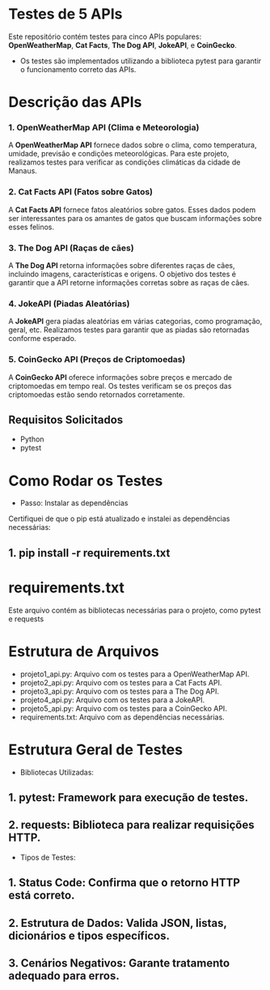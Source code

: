 # Testes de 5 APIs

Este repositório contém testes para cinco APIs populares: **OpenWeatherMap**, 
**Cat Facts**, **The Dog API**, **JokeAPI**, e **CoinGecko**. 
- Os testes são implementados utilizando a biblioteca pytest 
para garantir o funcionamento correto das APIs.

# Descrição das APIs

### 1. OpenWeatherMap API (Clima e Meteorologia)
A **OpenWeatherMap API** fornece dados sobre o clima, como temperatura,
 umidade, previsão e condições meteorológicas. Para este projeto, realizamos
  testes para verificar as condições climáticas da cidade de Manaus.

### 2. Cat Facts API (Fatos sobre Gatos)
A **Cat Facts API** fornece fatos aleatórios sobre gatos. Esses dados podem ser 
interessantes para os amantes de gatos que buscam informações sobre esses felinos.

### 3. The Dog API (Raças de cães)
A **The Dog API** retorna informações sobre diferentes raças de cães, incluindo imagens, 
características e origens. O objetivo dos testes é garantir que a API retorne informações
 corretas sobre as raças de cães.

### 4. JokeAPI (Piadas Aleatórias)
A **JokeAPI** gera piadas aleatórias em várias categorias, como programação, geral, etc.
 Realizamos testes para garantir que as piadas são retornadas conforme esperado.

### 5. CoinGecko API (Preços de Criptomoedas)
A **CoinGecko API** oferece informações sobre preços e mercado de criptomoedas em tempo real. 
Os testes verificam se os preços das criptomoedas estão sendo retornados corretamente.

## Requisitos Solicitados 

- Python
- pytest

# Como Rodar os Testes

- Passo: Instalar as dependências

Certifiquei de que o pip está atualizado e instalei as dependências necessárias:

## 1. pip install -r requirements.txt


# requirements.txt

Este arquivo contém as bibliotecas necessárias para o projeto,
 como pytest e requests

# Estrutura de Arquivos

- projeto1_api.py: Arquivo com os testes para a OpenWeatherMap API.
- projeto2_api.py: Arquivo com os testes para a Cat Facts API.
- projeto3_api.py: Arquivo com os testes para a The Dog API.
- projeto4_api.py: Arquivo com os testes para a JokeAPI.
- projeto5_api.py: Arquivo com os testes para a CoinGecko API.
- requirements.txt: Arquivo com as dependências necessárias.

# Estrutura Geral de Testes

- Bibliotecas Utilizadas:

## 1. pytest: Framework para execução de testes.
## 2. requests: Biblioteca para realizar requisições HTTP.

- Tipos de Testes:

## 1. Status Code: Confirma que o retorno HTTP está correto.
## 2. Estrutura de Dados: Valida JSON, listas, dicionários e tipos específicos.
## 3. Cenários Negativos: Garante tratamento adequado para erros.
